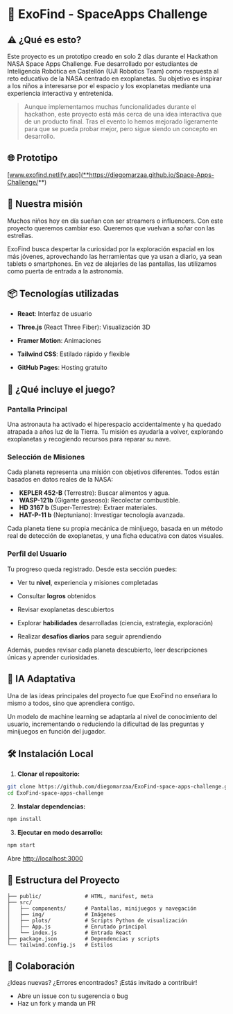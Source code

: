 # 🚀 ExoFind - SpaceApps Challenge

## ⚠️ ¿Qué es esto?

Este proyecto es un prototipo creado en solo 2 días durante el Hackathon NASA Space Apps Challenge. Fue desarrollado por estudiantes de Inteligencia Robótica en Castellón (UJI Robotics Team) como respuesta al reto educativo de la NASA centrado en exoplanetas. Su objetivo es inspirar a los niños a interesarse por el espacio y los exoplanetas mediante una experiencia interactiva y entretenida.

>Aunque implementamos muchas funcionalidades durante el hackathon, este proyecto está más cerca de una idea interactiva que de un producto final. Tras el evento lo hemos mejorado ligeramente para que se pueda probar mejor, pero sigue siendo un concepto en desarrollo.

## 🌐 Prototipo

[www.exofind.netlify.app](**https://diegomarzaa.github.io/Space-Apps-Challenge/**)

## 🎯 Nuestra misión

Muchos niños hoy en día sueñan con ser streamers o influencers. Con este proyecto queremos cambiar eso. Queremos que vuelvan a soñar con las estrellas.

ExoFind busca despertar la curiosidad por la exploración espacial en los más jóvenes, aprovechando las herramientas que ya usan a diario, ya sean tablets o smartphones. En vez de alejarles de las pantallas, las utilizamos como puerta de entrada a la astronomía.

## 📦 Tecnologías utilizadas

- **React**: Interfaz de usuario

- **Three.js** (React Three Fiber): Visualización 3D

- **Framer Motion**: Animaciones

- **Tailwind CSS**: Estilado rápido y flexible

- **GitHub Pages**: Hosting gratuito

## 🧭 ¿Qué incluye el juego?

### Pantalla Principal

Una astronauta ha activado el hiperespacio accidentalmente y ha quedado atrapada a años luz de la Tierra. Tu misión es ayudarla a volver, explorando exoplanetas y recogiendo recursos para reparar su nave.

### Selección de Misiones

Cada planeta representa una misión con objetivos diferentes. Todos están basados en datos reales de la NASA:

-  **KEPLER 452-B** (Terrestre): Buscar alimentos y agua.
-  **WASP-121b** (Gigante gaseoso): Recolectar combustible.
-  **HD 3167 b** (Super-Terrestre): Extraer materiales.
-  **HAT-P-11 b** (Neptuniano): Investigar tecnología avanzada.

Cada planeta tiene su propia mecánica de minijuego, basada en un método real de detección de exoplanetas, y una ficha educativa con datos visuales.

### Perfil del Usuario

Tu progreso queda registrado. Desde esta sección puedes:

- Ver tu **nivel**, experiencia y misiones completadas

- Consultar **logros** obtenidos

- Revisar exoplanetas descubiertos

- Explorar **habilidades** desarrolladas (ciencia, estrategia, exploración)

- Realizar **desafíos diarios** para seguir aprendiendo

Además, puedes revisar cada planeta descubierto, leer descripciones únicas y aprender curiosidades.

## 🤖 IA Adaptativa

Una de las ideas principales del proyecto fue que ExoFind no enseñara lo mismo a todos, sino que aprendiera contigo. 

Un modelo de machine learning se adaptaría al nivel de conocimiento del usuario, incrementando o reduciendo la dificultad de las preguntas y minijuegos en función del jugador.

## 🛠️ Instalación Local

1. **Clonar el repositorio:**

```bash
git clone https://github.com/diegomarzaa/ExoFind-space-apps-challenge.git
cd ExoFind-space-apps-challenge
```

2. **Instalar dependencias:**

```bash
npm install
```

3. **Ejecutar en modo desarrollo:**

```bash
npm start
```

Abre [http://localhost:3000](http://localhost:3000)

## 📂 Estructura del Proyecto

```
├── public/              # HTML, manifest, meta
├── src/
│   ├── components/      # Pantallas, minijuegos y navegación
│   ├── img/             # Imágenes
│   ├── plots/           # Scripts Python de visualización
│   ├── App.js           # Enrutado principal
│   └── index.js         # Entrada React
├── package.json         # Dependencias y scripts
└── tailwind.config.js   # Estilos
```

## 🤝 Colaboración

¿Ideas nuevas? ¿Errores encontrados? ¡Estás invitado a contribuir!

- Abre un issue con tu sugerencia o bug
- Haz un fork y manda un PR
